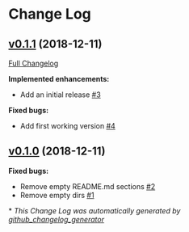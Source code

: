 # Change Log

## [v0.1.1](https://github.com/nathanurwin/test-bumpversion/tree/v0.1.1) (2018-12-11)
[Full Changelog](https://github.com/nathanurwin/test-bumpversion/compare/v0.1.0...v0.1.1)

**Implemented enhancements:**

- Add an initial release [\#3](https://github.com/NathanUrwin/test-bumpversion/issues/3)

**Fixed bugs:**

- Add first working version [\#4](https://github.com/NathanUrwin/test-bumpversion/issues/4)

## [v0.1.0](https://github.com/nathanurwin/test-bumpversion/tree/v0.1.0) (2018-12-11)
**Fixed bugs:**

- Remove empty README.md sections [\#2](https://github.com/NathanUrwin/test-bumpversion/issues/2)
- Remove empty dirs [\#1](https://github.com/NathanUrwin/test-bumpversion/issues/1)



\* *This Change Log was automatically generated by [github_changelog_generator](https://github.com/skywinder/Github-Changelog-Generator)*